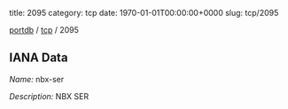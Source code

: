 title: 2095
category: tcp
date: 1970-01-01T00:00:00+0000
slug: tcp/2095

[portdb](/) / [tcp](/category/tcp.html) / 2095


## IANA Data

_Name:_ nbx-ser

_Description:_ NBX SER

